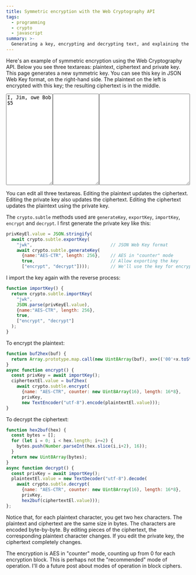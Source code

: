 ```yaml
---
title: Symmetric encryption with the Web Cryptography API
tags:
  - programming
  - crypto
  - javascript
summary: >-
  Generating a key, encrypting and decrypting text, and explaining the implementation.
---
```


Here's an example of symmetric encryption using the Web Cryptography API.
Below you see three textareas: plaintext, ciphertext and private key.
This page generates a new symmetric key.
You can see this key in JSON Web Key format, on the right-hand side.
The plaintext on the left is encrypted with this key;
the resulting ciphertext is in the middle.

<style>
    textarea {
      height: 250px;
      font-family: monospace;
    }
</style>
<div>
  <div style="display: flex;">
    <textarea style="flex: 1;" id="plaintext">I, Jim, owe Bob $5</textarea>
    <textarea style="flex: 1;" id="ciphertext"></textarea>
    <textarea style="flex: 2;" id="privKey"></textarea>
  </div>
</div>

<script>
  function buf2hex(buf) {
    return Array.prototype.map.call(new Uint8Array(buf), x=>(('00'+x.toString(16)).slice(-2))).join('');
  }
  function hex2buf(hex) {
    const bytes = [];
    for (let i = 0; i < hex.length; i+=2) {
      bytes.push(Number.parseInt(hex.slice(i,i+2), 16));
    }
    return new Uint8Array(bytes);
  }
  (async()=>{
    const privKeyEl = document.getElementById("privKey");
    const plaintextEl = document.getElementById("plaintext");
    const ciphertextEl = document.getElementById("ciphertext");
    privKeyEl.value = JSON.stringify(await crypto.subtle.exportKey("jwk", await crypto.subtle.generateKey({name:"AES-CTR", length: 256}, true, ["encrypt", "decrypt"])));
    function importKey() {
      return crypto.subtle.importKey(
        "jwk",
        JSON.parse(privKeyEl.value),
        {name:"AES-CTR", length: 256},
        true,
        ["encrypt", "decrypt"]
      );
    }
    async function encrypt() {
      const privKey = await importKey();
      ciphertextEl.value = buf2hex(await crypto.subtle.encrypt(
        {name: "AES-CTR", counter: new Uint8Array(16), length: 16*8},
        privKey,
        new TextEncoder("utf-8").encode(plaintextEl.value)
      ));
    }
    async function decrypt() {
      const privKey = await importKey();
      plaintextEl.value = new TextDecoder("utf-8").decode(
        await crypto.subtle.decrypt(
          {name: "AES-CTR", counter: new Uint8Array(16), length: 16*8},
          privKey,
          hex2buf(ciphertextEl.value)
          ));
    };
    plaintextEl.oninput = encrypt;
    privKeyEl.oninput = encrypt;
    ciphertextEl.oninput = decrypt;
    encrypt();
  })();
</script>

You can edit all three textareas.
Editing the plaintext updates the ciphertext.
Editing the private key also updates the ciphertext.
Editing the ciphertext updates the plaintext using the private key.

The `crypto.subtle` methods used are
`generateKey`, `exportKey`, `importKey`, `encrypt` and `decrypt`.
I first generate the private key like this:

```js
privKeyEl.value = JSON.stringify(
  await crypto.subtle.exportKey(
    "jwk",                              // JSON Web Key format
    await crypto.subtle.generateKey(
      {name:"AES-CTR", length: 256},    // AES in "counter" mode
      true,                             // Allow exporting the key
      ["encrypt", "decrypt"])));        // We'll use the key for encryption and decryption
```

I import the key again with the reverse process:

```js
function importKey() {
  return crypto.subtle.importKey(
    "jwk",
    JSON.parse(privKeyEl.value),
    {name:"AES-CTR", length: 256},
    true,
    ["encrypt", "decrypt"]
  );
}
```

To encrypt the plaintext:

```js
function buf2hex(buf) {
  return Array.prototype.map.call(new Uint8Array(buf), x=>(('00'+x.toString(16)).slice(-2))).join('');
}
async function encrypt() {
  const privKey = await importKey();
  ciphertextEl.value = buf2hex(
    await crypto.subtle.encrypt(
      {name: "AES-CTR", counter: new Uint8Array(16), length: 16*8},
      privKey,
      new TextEncoder("utf-8").encode(plaintextEl.value)));
}
```

To decrypt the ciphertext:

```js
function hex2buf(hex) {
  const bytes = [];
  for (let i = 0; i < hex.length; i+=2) {
    bytes.push(Number.parseInt(hex.slice(i,i+2), 16));
  }
  return new Uint8Array(bytes);
}
async function decrypt() {
  const privKey = await importKey();
  plaintextEl.value = new TextDecoder("utf-8").decode(
    await crypto.subtle.decrypt(
      {name: "AES-CTR", counter: new Uint8Array(16), length: 16*8},
      privKey,
      hex2buf(ciphertextEl.value)));
};
```

Notice that, for each plaintext character, you get two hex characters.
The plaintext and ciphertext are the same size in bytes.
The characters are encoded byte-by-byte.
By editing pieces of the ciphertext,
the corresponding plaintext character changes.
If you edit the private key, the ciphertext completely changes.

The encryption is AES in "counter" mode,
counting up from 0 for each encryption block.
This is perhaps not the "recommended" mode of operation.
I'll do a future post about modes of operation in block ciphers.
